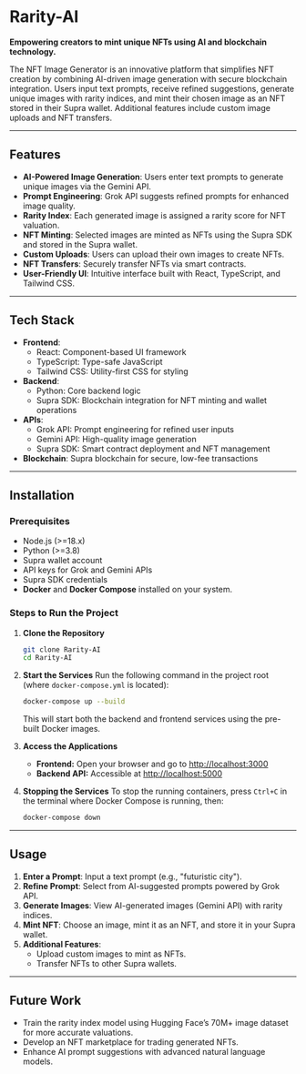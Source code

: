 
# Rarity-AI

**Empowering creators to mint unique NFTs using AI and blockchain technology.**

The NFT Image Generator is an innovative platform that simplifies NFT creation by combining AI-driven image generation with secure blockchain integration. Users input text prompts, receive refined suggestions, generate unique images with rarity indices, and mint their chosen image as an NFT stored in their Supra wallet. Additional features include custom image uploads and NFT transfers.

---

## Features
- **AI-Powered Image Generation**: Users enter text prompts to generate unique images via the Gemini API.
- **Prompt Engineering**: Grok API suggests refined prompts for enhanced image quality.
- **Rarity Index**: Each generated image is assigned a rarity score for NFT valuation.
- **NFT Minting**: Selected images are minted as NFTs using the Supra SDK and stored in the Supra wallet.
- **Custom Uploads**: Users can upload their own images to create NFTs.
- **NFT Transfers**: Securely transfer NFTs via smart contracts.
- **User-Friendly UI**: Intuitive interface built with React, TypeScript, and Tailwind CSS.

---

## Tech Stack
- **Frontend**:
  - React: Component-based UI framework
  - TypeScript: Type-safe JavaScript
  - Tailwind CSS: Utility-first CSS for styling
- **Backend**:
  - Python: Core backend logic
  - Supra SDK: Blockchain integration for NFT minting and wallet operations
- **APIs**:
  - Grok API: Prompt engineering for refined user inputs
  - Gemini API: High-quality image generation
  - Supra SDK: Smart contract deployment and NFT management
- **Blockchain**: Supra blockchain for secure, low-fee transactions

---

## Installation

### Prerequisites
- Node.js (>=18.x)
- Python (>=3.8)
- Supra wallet account
- API keys for Grok and Gemini APIs
- Supra SDK credentials
- **Docker** and **Docker Compose** installed on your system.

### Steps to Run the Project

1. **Clone the Repository**
   ```sh
   git clone Rarity-AI
   cd Rarity-AI
   ```

2. **Start the Services**
   Run the following command in the project root (where `docker-compose.yml` is located):
   ```sh
   docker-compose up --build
   ```
   This will start both the backend and frontend services using the pre-built Docker images.

3. **Access the Applications**
   - **Frontend:** Open your browser and go to [http://localhost:3000](http://localhost:3000)
   - **Backend API:** Accessible at [http://localhost:5000](http://localhost:5000)

4. **Stopping the Services**
   To stop the running containers, press `Ctrl+C` in the terminal where Docker Compose is running, then:
   ```sh
   docker-compose down
   ```

---


## Usage
1. **Enter a Prompt**: Input a text prompt (e.g., "futuristic city").
2. **Refine Prompt**: Select from AI-suggested prompts powered by Grok API.
3. **Generate Images**: View AI-generated images (Gemini API) with rarity indices.
4. **Mint NFT**: Choose an image, mint it as an NFT, and store it in your Supra wallet.
5. **Additional Features**:
   - Upload custom images to mint as NFTs.
   - Transfer NFTs to other Supra wallets.

---

## Future Work
- Train the rarity index model using Hugging Face’s 70M+ image dataset for more accurate valuations.
- Develop an NFT marketplace for trading generated NFTs.
- Enhance AI prompt suggestions with advanced natural language models.

